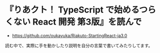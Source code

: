 # 『りあクト！ TypeScript で始めるつらくない React 開発 第3版』を読んで
- https://github.com/oukayuka/Riakuto-StartingReact-ja3.0

読む中で、実際に手を動かしたり説明を自分の言葉で書いてみたりしてます。
